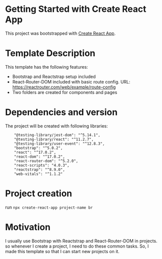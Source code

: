 # Getting Started with Create React App

This project was bootstrapped with [Create React App](https://github.com/facebook/create-react-app).

# Template Description

This template has the following features:
- Bootstrap and Reactstrap setup included
- React-Router-DOM included with basic route config. URL: https://reactrouter.com/web/example/route-config
- Two folders are created for components and pages

# Dependencies and version
The project will be created with following libraries:
```
    "@testing-library/jest-dom": "^5.14.1",
    "@testing-library/react": "^11.2.7",
    "@testing-library/user-event": "^12.8.3",
    "bootstrap": "^5.0.2",
    "react": "^17.0.2",
    "react-dom": "^17.0.2",
    "react-router-dom": "^5.2.0",
    "react-scripts": "4.0.3",
    "reactstrap": "^8.9.0",
    "web-vitals": "^1.1.2"
```

# Project creation
run `npx create-react-app project-name br`

# Motivation
I usually use Bootstrap with Reactstrap and React-Router-DOM in projects. so whenever I create a project, I need to do these common tasks. So, I made this template so that I can start new projects on it. 

